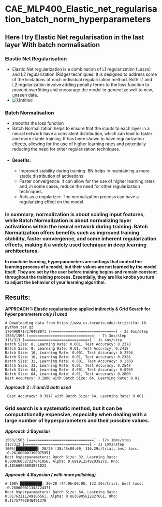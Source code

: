 # CAE_MLP400_Elastic_net_regularisation_batch_norm_hyperparameters
## Here I try Elastic Net regularisation in the last layer With batch normalisation

### **Elastic Net Regularisation**
- Elastic Net regularization is a combination of L1 regularization (Lasso) and L2 regularization (Ridge) techniques. It is designed to address some of the limitations of each individual regularization method. Both L1 and L2 regularization involve adding penalty terms to the loss function to prevent overfitting and encourage the model to generalize well to new, unseen data.
- ![Untitled](https://prod-files-secure.s3.us-west-2.amazonaws.com/9b3e3fa4-d33a-4a33-80e3-bc4977b1cbbc/71916519-b137-4e3b-8c4b-0df9d7e92465/Untitled.png)

### **Batch Normalisation** 
- smooths the loss function
- Batch Normalization helps to ensure that the inputs to each layer in a neural network have a consistent distribution, which can lead to faster and more stable training. It has been shown to have regularization effects, allowing for the use of higher learning rates and potentially reducing the need for other regularization techniques.
- ####  **Benefits:**
    - Improved stability during training: BN helps in maintaining a more stable distribution of activations.
    - Faster convergence: It can allow for the use of higher learning rates and, in some cases, reduce the need for other regularization techniques.
    - Acts as a regularizer: The normalization process can have a regularizing effect on the model.


### In summary, normalization is about scaling input features, while Batch Normalization is about normalizing layer activations within the neural network during training. Batch Normalization offers benefits such as improved training stability, faster convergence, and some inherent regularization effects, making it a widely used technique in deep learning architectures.

**In machine learning, hyperparameters are settings that control the learning process of a model, but their values are not learned by the model itself. They are set by the user before training begins and remain constant throughout the training process. Essentially, they are like knobs you turn to adjust the behavior of your learning algorithm.**

## Results:
**APPROACH 1: Elastic regularisation applied indirectly & Grid Search for hyper parameters** ***only l1 used***
```
# Downloading data from https://www.cs.toronto.edu/~kriz/cifar-10-python.tar.gz
170498071/170498071 [==============================] - 2s 0us/step
1563/1563 [==============================] - 7s 3ms/step
313/313 [==============================] - 1s 4ms/step
Batch Size: 8, Learning Rate: 0.001, Test Accuracy: 0.2378
Batch Size: 8, Learning Rate: 0.01, Test Accuracy: 0.2418
Batch Size: 16, Learning Rate: 0.001, Test Accuracy: 0.2594
Batch Size: 16, Learning Rate: 0.01, Test Accuracy: 0.2388
Batch Size: 32, Learning Rate: 0.001, Test Accuracy: 0.2368
Batch Size: 32, Learning Rate: 0.01, Test Accuracy: 0.2548
Batch Size: 64, Learning Rate: 0.001, Test Accuracy: 0.0969
Batch Size: 64, Learning Rate: 0.01, Test Accuracy: 0.2800
Best Accuracy: 0.2800 with Batch Size: 64, Learning Rate: 0.01
```

**Approach 2 :  *l1 and l2 both used***
```
 Best Accuracy: 0.3917 with Batch Size: 64, Learning Rate: 0.001
```
### Grid search is a systematic method, but it can be computationally expensive, especially when dealing with a large number of hyperparameters and their possible values.
***Approach 3:Bayesian*** 
```
1563/1563 [==============================] - 17s 10ms/step
313/313 [==============================] - 3s 10ms/step
100%|██████████| 20/20 [38:45<00:00, 116.29s/trial, best loss: -0.26100000739097595]
Best hyperparameters: Batch Size: 32, Learning Rate: 0.009360527227641056, Alpha: 0.6919125492039278, Rho: 0.18166965893871023
```

***Approach 4:Bayesian ( with more polishing)*** 
```
# 100%|██████████| 20/20 [44:06<00:00, 132.30s/trial, best loss: -0.28060001134872437]
Best hyperparameters: Batch Size: 64, Learning Rate: 0.01763211249105561, Alpha: 0.8638905622827661, Rho: 0.11757792046491378
```



